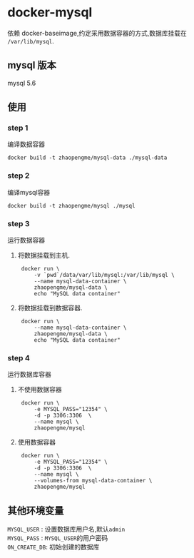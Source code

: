 # docker-mysql
依赖 docker-baseimage,约定采用数据容器的方式,数据库挂载在 `/var/lib/mysql`.

## mysql 版本
mysql 5.6

## 使用

### step 1
编译数据容器

    docker build -t zhaopengme/mysql-data ./mysql-data
    
### step 2
编译mysql容器

    docker build -t zhaopengme/mysql ./mysql

### step 3
运行数据容器

1. 将数据挂载到主机.

        docker run \  
            -v `pwd`/data/var/lib/mysql:/var/lib/mysql \
            --name mysql-data-container \
            zhaopengme/mysql-data \
            echo "MySQL data container"

2. 将数据挂载到数据容器.

        docker run \
            --name mysql-data-container \
            zhaopengme/mysql-data \
            echo "MySQL data container"

### step 4
运行数据库容器

1. 不使用数据容器

        docker run \
            -e MYSQL_PASS="12354" \
            -d -p 3306:3306  \
            --name mysql \
            zhaopengme/mysql
            
2. 使用数据容器

        docker run \
            -e MYSQL_PASS="12354" \
            -d -p 3306:3306  \
            --name mysql \
            --volumes-from mysql-data-container \
            zhaopengme/mysql

## 其他环境变量
`MYSQL_USER` : 设置数据库用户名,默认`admin`  
`MYSQL_PASS` : `MYSQL_USER`的用户密码  
`ON_CREATE_DB`: 初始创建的数据库  
